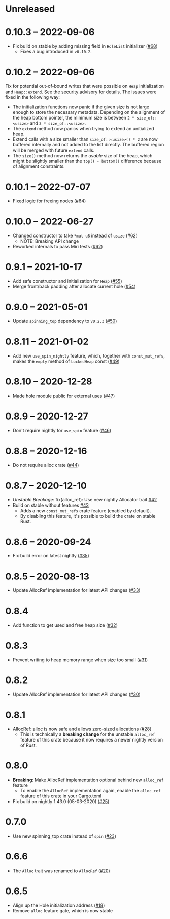 # Unreleased

# 0.10.3 – 2022-09-06

- Fix build on stable by adding missing field in `HoleList` initializer ([#68](https://github.com/rust-osdev/linked-list-allocator/pull/68))
  - Fixes a bug introduced in `v0.10.2`.

# 0.10.2 – 2022-09-06

Fix for potential out-of-bound writes that were possible on `Heap` initialization and `Heap::extend`. See the [security advisory](https://github.com/rust-osdev/linked-list-allocator/security/advisories/GHSA-xg8p-34w2-j49j) for details. The issues were fixed in the following way:

- The initialization functions now panic if the given size is not large enough to store the necessary metadata. Depending on the alignment of the heap bottom pointer, the minimum size is between `2 * size_of::<usize>` and `3 * size_of::<usize>`.
- The `extend` method now panics when trying to extend an unitialized heap.
- Extend calls with a size smaller than `size_of::<usize>() * 2` are now buffered internally and not added to the list directly. The buffered region will be merged with future `extend` calls.
- The `size()` method now returns the _usable_ size of the heap, which might be slightly smaller than the `top() - bottom()` difference because of alignment constraints.

# 0.10.1 – 2022-07-07

- Fixed logic for freeing nodes ([#64])

[#64]: https://github.com/rust-osdev/linked-list-allocator/pull/64

# 0.10.0 – 2022-06-27

- Changed constructor to take `*mut u8` instead of `usize` ([#62])
    - NOTE: Breaking API change
- Reworked internals to pass Miri tests ([#62])

[#62]: https://github.com/phil-opp/linked-list-allocator/pull/62

# 0.9.1 – 2021-10-17

- Add safe constructor and initialization for `Heap` ([#55](https://github.com/phil-opp/linked-list-allocator/pull/55))
- Merge front/back padding after allocate current hole ([#54](https://github.com/phil-opp/linked-list-allocator/pull/54))

# 0.9.0 – 2021-05-01

- Update `spinning_top` dependency to `v0.2.3` ([#50](https://github.com/phil-opp/linked-list-allocator/pull/50))

# 0.8.11 – 2021-01-02

- Add new `use_spin_nightly` feature, which, together with `const_mut_refs`, makes the `empty` method of `LockedHeap` const ([#49](https://github.com/phil-opp/linked-list-allocator/pull/49))

# 0.8.10 – 2020-12-28

- Made hole module public for external uses ([#47](https://github.com/phil-opp/linked-list-allocator/pull/47))

# 0.8.9 – 2020-12-27

- Don't require nightly for `use_spin` feature ([#46](https://github.com/phil-opp/linked-list-allocator/pull/46))

# 0.8.8 – 2020-12-16

- Do not require alloc crate ([#44](https://github.com/phil-opp/linked-list-allocator/pull/44))

# 0.8.7 – 2020-12-10

- _Unstable Breakage:_ fix(alloc_ref): Use new nightly Allocator trait [#42](https://github.com/phil-opp/linked-list-allocator/pull/42)
- Build on stable without features [#43](https://github.com/phil-opp/linked-list-allocator/pull/43)
  - Adds a new `const_mut_refs` crate feature (enabled by default).
  - By disabling this feature, it's possible to build the crate on stable Rust.

# 0.8.6 – 2020-09-24

- Fix build error on latest nightly ([#35](https://github.com/phil-opp/linked-list-allocator/pull/35))

# 0.8.5 – 2020-08-13

- Update AllocRef implementation for latest API changes ([#33](https://github.com/phil-opp/linked-list-allocator/pull/33))

# 0.8.4

- Add function to get used and free heap size ([#32](https://github.com/phil-opp/linked-list-allocator/pull/32))

# 0.8.3

- Prevent writing to heap memory range when size too small ([#31](https://github.com/phil-opp/linked-list-allocator/pull/31))

# 0.8.2

- Update AllocRef implementation for latest API changes ([#30](https://github.com/phil-opp/linked-list-allocator/pull/30))

# 0.8.1

- AllocRef::alloc is now safe and allows zero-sized allocations ([#28](https://github.com/phil-opp/linked-list-allocator/pull/28))
    - This is technically a **breaking change** for the unstable `alloc_ref` feature of this crate because it now requires a newer nightly version of Rust.

# 0.8.0

- **Breaking**: Make AllocRef implementation optional behind new `alloc_ref` feature
    - To enable the `AllocRef` implementation again, enable the `alloc_ref` feature of this crate in your Cargo.toml
- Fix build on nightly 1.43.0 (05-03-2020) ([#25](https://github.com/phil-opp/linked-list-allocator/pull/25))

# 0.7.0

- Use new spinning_top crate instead of `spin` ([#23](https://github.com/phil-opp/linked-list-allocator/pull/23))

# 0.6.6

- The `Alloc` trait was renamed to `AllocRef` ([#20](https://github.com/phil-opp/linked-list-allocator/pull/20))

# 0.6.5

- Align up the Hole initialization address ([#18](https://github.com/phil-opp/linked-list-allocator/pull/18))
- Remove `alloc` feature gate, which is now stable
